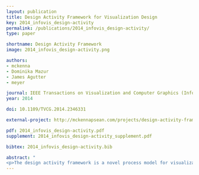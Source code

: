 ```yaml
---
layout: publication
title: Design Activity Framework for Visualization Design
key: 2014_infovis_design-activity
permalink: /publications/2014_infovis_design-activity/
type: paper

shortname: Design Activity Framework
image: 2014_infovis_design-activity.png

authors:
- mckenna
- Dominika Mazur
- James Agutter
- meyer

journal: IEEE Transactions on Visualization and Computer Graphics (InfoVis ’14), 20(12), pp. 2191-2200
year: 2014

doi: 10.1109/TVCG.2014.2346331

external-project: http://mckennapsean.com/projects/design-activity-framework/

pdf: 2014_infovis_design-activity.pdf
supplement: 2014_infovis_design-activity_supplement.pdf

bibtex: 2014_infovis_design-activity.bib

abstract: "
<p>The design activity framework is a novel process model for visualization design, where overlapping design activities are composed of motivations, methods, and outcomes. Its purpose is to try and more completely capture the complex nature of design. To strengthen the framework, we provide a list of exemplar methods and how they overlap among these activities. This framework is the result of reflective discussions from a collaboration on a visualization redesign project, so we provide the details of this project to ground the framework in a real-world design process.</p>"
---
```

